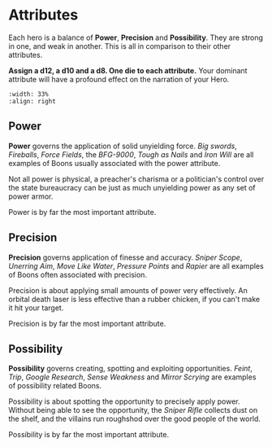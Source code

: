 # Attributes

Each hero is a balance of **Power**, **Precision** and **Possibility**.
They are strong in one, and weak in another.  This is all in 
comparison to their other attributes.

**Assign a d12, a d10 and a d8. One die to each attribute.**
Your dominant attribute will have a profound effect
on the narration of your Hero.


```{image} ../_static/power.jpg
:width: 33%
:align: right
```

## Power

**Power** governs the application of solid unyielding
force. *Big swords*, *Fireballs*, *Force Fields*, the *BFG-9000*,
*Tough as Nails* and *Iron Will* are all examples of Boons
usually associated with the power attribute.

Not all power is physical, a preacher's charisma or a 
politician's control over the state bureaucracy can be just
as much unyielding power as any set of power armor.

Power is by far the most important attribute.

## Precision

**Precision** governs application of finesse and accuracy. *Sniper Scope*, 
*Unerring Aim*, 
*Move Like Water*, 
*Pressure Points* and *Rapier* are all
examples of Boons often associated with precision.

Precision is about applying small amounts of 
power very effectively.  An 
orbital death laser is less effective than a rubber chicken, 
if you can't make it hit your target.

Precision is by far the most important attribute.

## Possibility

**Possibility** governs creating, spotting and
exploiting opportunities. *Feint*, *Trip*, *Google Research*, *Sense
Weakness* and *Mirror Scrying* are examples of possibility
related Boons.

Possibility is about spotting the opportunity to precisely 
apply power.  Without being able to see the opportunity, the 
*Sniper Rifle* collects dust on the shelf, and the villains run 
roughshod over the good people of the world.  

Possibility is by far the most important attribute.